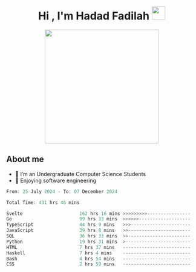 <h1 align="center">Hi , I'm Hadad Fadilah <img src="https://media.giphy.com/media/hvRJCLFzcasrR4ia7z/giphy.gif" width="35"></h1>

<p align="center">
<img src="https://media.tenor.com/78dNivDemDAAAAAi/speech-bubble-venti.gif" width="300"/>    
</p>


##  About me
- 🔭 I’m an Undergraduate Computer Science Students
- 🌱 Enjoying software engineering

<!--START_SECTION:waka-->

```go
From: 25 July 2024 - To: 07 December 2024

Total Time: 431 hrs 46 mins

Svelte                     162 hrs 16 mins >>>>>>>>>----------------   37.40 %
Go                         99 hrs 33 mins  >>>>>>-------------------   22.95 %
TypeScript                 44 hrs 9 mins   >>>----------------------   10.18 %
JavaScript                 39 hrs 8 mins   >>-----------------------   09.02 %
SQL                        36 hrs 33 mins  >>-----------------------   08.43 %
Python                     19 hrs 31 mins  >------------------------   04.50 %
HTML                       7 hrs 37 mins   -------------------------   01.76 %
Haskell                    7 hrs 4 mins    -------------------------   01.63 %
Bash                       4 hrs 54 mins   -------------------------   01.13 %
CSS                        2 hrs 59 mins   -------------------------   00.69 %
```

<!--END_SECTION:waka-->




<!--
**Fadil-Tao/Fadil-Tao** is a ✨ _special_ ✨ repository because its `README.md` (this file) appears on your GitHub profile.


